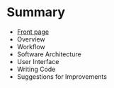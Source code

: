 # Summary

* [Front page](front_page.md)
* Overview
* Workflow
* Software Architecture
* User Interface
* Writing Code
* Suggestions for Improvements

